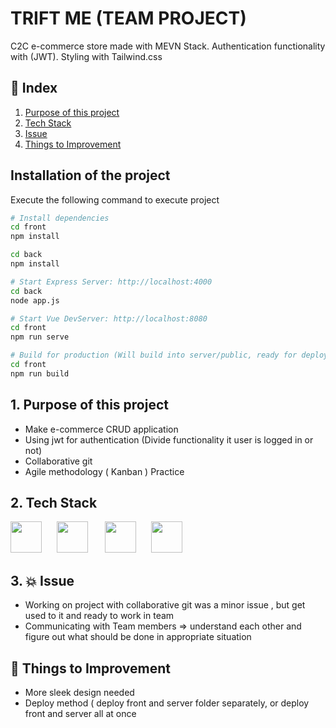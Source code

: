 # TRIFT ME (TEAM PROJECT)
C2C e-commerce store made with MEVN Stack. Authentication functionality with (JWT). 
Styling with Tailwind.css



## 🔗 Index

1. [Purpose of this project](#1-Purpose-of-this-project)
2. [Tech Stack](#2-Tech-Stack)
3. [Issue](#3--Issue)
4. [Things to Improvement](#6--Things-to-Improvement)

## Installation of the project
Execute the following command to execute project
```bash
# Install dependencies
cd front
npm install

cd back
npm install

# Start Express Server: http://localhost:4000
cd back
node app.js

# Start Vue DevServer: http://localhost:8080
cd front
npm run serve

# Build for production (Will build into server/public, ready for deployment)
cd front
npm run build
```

## 1. Purpose of this project
- Make e-commerce CRUD application 
- Using jwt for authentication (Divide functionality it user is logged in or not)
- Collaborative git 
- Agile methodology ( Kanban ) Practice

## 2. Tech Stack 

<img src="https://encrypted-tbn0.gstatic.com/images?q=tbn:ANd9GcSOOiKh1Xk5RDZFKPkVXYfi8U-t2cuotiAOR7G_7w_HWXfV02TMnd9wnVM" height="50" /> &nbsp;&nbsp;&nbsp;&nbsp;&nbsp;<img src="https://i.cloudup.com/zfY6lL7eFa-3000x3000.png" height="50" /> &nbsp;&nbsp;&nbsp;&nbsp;&nbsp;
<img src="/docs/Vue.js_Logo.svg.png" height="50" />  &nbsp;&nbsp;&nbsp;&nbsp;&nbsp;<img src="https://upload.wikimedia.org/wikipedia/commons/7/7e/Node.js_logo_2015.svg" height="50" /> 

## 3. 💥 Issue
  - Working on project with collaborative git was a minor issue , but get used to it and ready to work in team
  - Communicating with Team members => understand each other and figure out what should be done in appropriate situation
 
## 🚀 Things to Improvement
  - More sleek design needed
  - Deploy method ( deploy front and server folder separately, or deploy front and server all at once
  

